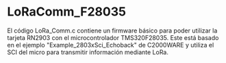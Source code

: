 # LoRaComm_F28035
El código LoRa_Comm.c contiene un firmware básico para poder utilizar la tarjeta RN2903 con el microcontrolador TMS320F28035.
Este está basado en el ejemplo "Example_2803xSci_Echoback" de C2000WARE y utiliza el SCI del micro para transmitir información mediante LoRa.
